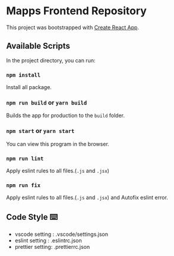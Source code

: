 # Mapps Frontend Repository

This project was bootstrapped with [Create React App](https://github.com/facebook/create-react-app).

## Available Scripts

In the project directory, you can run:

### `npm install`

Install all package.


### `npm run build` or `yarn build`

Builds the app for production to the `build` folder.


### `npm start` or `yarn start`

You can view this program in the browser.

### `npm run lint`

Apply eslint rules to all files.(`.js` and `.jsx`)

### `npm run fix`

Apply eslint rules to all files.(`.js` and `.jsx`) and Autofix eslint error.


## Code Style ⌨️

- vscode setting : .vscode/settings.json
- eslint setting : .eslintrc.json
- prettier setting: .prettierrc.json